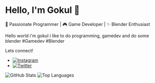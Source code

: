 # Hello, I'm Gokul 👋

🚀 Passionate Programmer | 🎮 Game Developer | ✨ Blender Enthusiast

Hello world i'm gokul i like to do programming, gamedev and do some blender #Gamedev #Blender

Lets connect!

- [![Instagram](https://your-instagram-logo-url.com)](https://www.instagram.com/not_.goku)
- [![Twitter](https://img.shields.io/twitter/follow/Gokul_ov)](https://twitter.com/Gokul_ov)


![GitHub Stats](https://github-readme-stats.vercel.app/api?username=yourusername&show_icons=true&theme=dark)
![Top Languages](https://github-readme-stats.vercel.app/api/top-langs/?username=yourusername&layout=compact&theme=dark)


